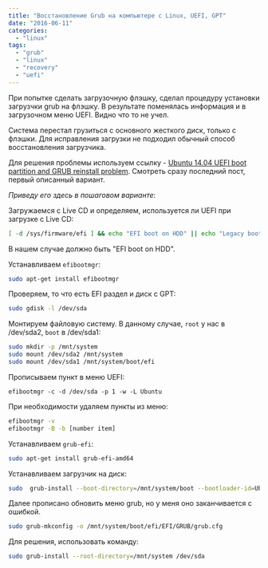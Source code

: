 ```yaml
---
title: "Восстановление Grub на компьютере с Linux, UEFI, GPT"
date: "2016-06-11"
categories: 
  - "linux"
tags: 
  - "grub"
  - "linux"
  - "recovery"
  - "uefi"
---
```


При попытке сделать загрузочную флэшку, сделал процедуру установки загрузчки grub на флэшку.
В результате поменялась информация и в загрузочном меню UEFI. Видно что то не учел.

Система перестал грузиться с основного жесткого диск, только с флэшки. Для исправления загрузки не подходил обычный способ восстановления загрузчика.

Для решения проблемы используем ссылку - [Ubuntu 14.04 UEFI boot partition and GRUB reinstall problem](http://ubuntuforums.org/showthread.php?t=2223856&page=3).
Смотреть сразу последний пост, первый описанный вариант.

*Приведу его здесь в пошаговом варианте*:

<!--more-->

Загружаемся с Live CD и определяем, используется ли UEFI при загрузке с Live CD:

```bash
[ -d /sys/firmware/efi ] && echo "EFI boot on HDD" || echo "Legacy boot on HDD"
```

В нашем случае должно быть "EFI boot on HDD".

Устанавливаем `efibootmgr`:

```bash
sudo apt-get install efibootmgr
```

Проверяем, то что есть EFI раздел и диск с GPT:

```bash
sudo gdisk -l /dev/sda
```

Монтируем файловую систему. В данному случае, `root` у нас в /dev/sda2, `boot` в /dev/sda1:

```bash
sudo mkdir -p /mnt/system
sudo mount /dev/sda2 /mnt/system
sudo mount /dev/sda1 /mnt/system/boot/efi
```

Прописываем пункт в меню UEFI:

`efibootmgr -c -d /dev/sda -p 1 -w -L Ubuntu`

При необходимости удаляем пункты из меню:

```bash
efibootmgr -v
efibootmgr -B -b [number item]
```

Устанавливаем `grub-efi`:

```bash
sudo apt-get install grub-efi-amd64
```

Устанавливаем загрузчик на диск:

```bash
sudo  grub-install --boot-directory=/mnt/system/boot --bootloader-id=Ubuntu  --target=x86_64-efi --efi-directory=/mnt/system/boot/efi --recheck  --debug /dev/sda
```

Далее прописано обновить меню grub, но у меня оно заканчивается с ошибкой.

```bash
sudo grub-mkconfig -o /mnt/system/boot/efi/EFI/GRUB/grub.cfg
```

Для решения, использовать команду:

```bash
sudo grub-install --root-directory=/mnt/system /dev/sda
```

